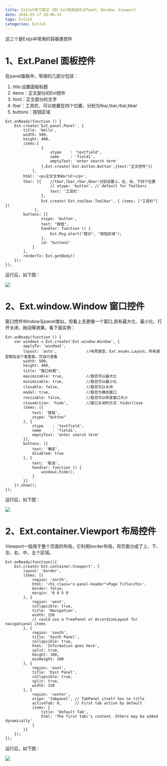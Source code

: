 ```yaml
---
title: ExtJs5学习笔记（四）Ext常用组件之Panel、Window、Viewport
date: 2016-05-17 20:06:15
tags: ExtJs5
categories: ExtJs5
---
```


这三个是Extjs中常用的容器类控件

# 1、Ext.Panel 面板控件 #

在panel面板中，常用的几部分包括：

1. title:设置面板标题
2. items：正文部分的Ext控件
3. html：正文部分的文字
4. tbar：工具栏，可以放置在四个位置，分别为tbar,lbar,rbar,bbar
5. buttons：按钮区域

<!-- more -->

```
Ext.onReady(function () {
	Ext.create('Ext.panel.Panel', {
	    title: 'Hello',
	    width: 500,
	    height: 400,
	    items:[
	    		{
		            xtype    : 'textfield',
		            name     : 'field1',
		            emptyText: 'enter search term'
	        	},Ext.create('Ext.button.Button',{text:"正文控件"})
	    	],
	    html: '<p>正文文本World!</p>',
	    tbar: [{	//tbar,lbar,rbar,bbar:分别设置上、左、右、下四个位置
	            	// xtype: 'button', // default for Toolbars
	            	text: '工具栏'
	        	},
	        	Ext.create('Ext.toolbar.Toolbar', { items: ["工具栏"] })
	         ],
	    buttons: [{
	    		xtype: 'button',
	            text: "按钮",
	            handler: function () {
	                Ext.Msg.alert("提示", "按钮区域");
	            },
	            id: "button1"
	        }
	    ],
	    renderTo: Ext.getBody()
	});
});
```

运行后，如下图：

<img src="http://7xsp5x.com2.z0.glb.clouddn.com/extjs5-4-1.png" >


# 2、Ext.window.Window 窗口控件 #

窗口控件Window与panel类似，但看上去更像一个窗口,具有最大化、最小化、打开关闭、拖动等效果，看下面实例：

```
Ext.onReady(function () {
    var window1 = Ext.create('Ext.window.Window', {
        applyTo: 'window1',
        layout: 'auto',       		//布局类型，Ext.enums.Layout，所有类型都在这个类里面，可自行查看     
        width: 500,
        height: 400,
        title: "窗口标题",
        maximizable: true,          //是否可以最大化
        minimizable: true,          //是否可以最小化
        closable: false,            //是否可以关闭
        modal: true,                //是否为模态窗口
        resizable: false,           //是否可以改变窗口大小
        closeAction: 'hide',    	//窗口关闭的方式：hide/close
        items: [{
            text: '按钮',
            xtype: "button"
        }, {
            xtype    : 'textfield',
            name     : 'field1',
            emptyText: 'enter search term'
    	}],
        buttons: [{
            text: '确定',
            disabled: true
        }, {
            text: '取消',
            handler: function () {
                window1.hide();
            }
        }]
    }).show();
});
```

运行后，如下图：

<img src="http://7xsp5x.com2.z0.glb.clouddn.com/extjs5-4-2.png" >

# 2、Ext.container.Viewport 布局控件 #

Viewport一般用于整个页面的布局，它利用border布局，将页面分成了上、下、左、右、中，五个区域。

```
Ext.onReady(function(){
	Ext.create('Ext.container.Viewport', {
	    layout: 'border',
	    items: [{
	        region: 'north',
	        html: '<h1 class="x-panel-header">Page Title</h1>',
	        border: false,
	        margin: '0 0 5 0'
	    }, {
	        region: 'west',
	        collapsible: true,
	        title: 'Navigation',
	        width: 150
	        // could use a TreePanel or AccordionLayout for navigational items
	    }, {
	        region: 'south',
	        title: 'South Panel',
	        collapsible: true,
	        html: 'Information goes here',
	        split: true,
	        height: 100,
	        minHeight: 100
	    }, {
	        region: 'east',
	        title: 'East Panel',
	        collapsible: true,
	        split: true,
	        width: 150
	    }, {
	        region: 'center',
	        xtype: 'tabpanel', // TabPanel itself has no title
	        activeTab: 0,      // First tab active by default
	        items: {
	            title: 'Default Tab',
	            html: 'The first tab\'s content. Others may be added dynamically'
	        }
	    }]
	});
});
```

运行后，如下图：

<img src="http://7xsp5x.com2.z0.glb.clouddn.com/extjs5-4-2.png" >
